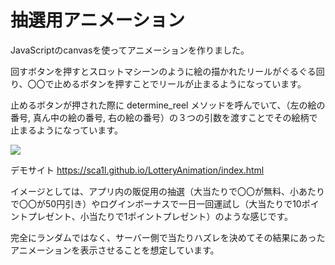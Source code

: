 # 抽選用アニメーション

JavaScriptのcanvasを使ってアニメーションを作りました。

回すボタンを押すとスロットマシーンのように絵の描かれたリールがぐるぐる回り、〇〇で止めるボタンを押すことでリールが止まるようになっています。

止めるボタンが押された際に determine_reel メソッドを呼んでいて、（左の絵の番号, 真ん中の絵の番号, 右の絵の番号）の３つの引数を渡すことでその絵柄で止まるようになっています。



![](https://sca1l.github.io/LotteryAnimation/img/ss.png)



デモサイト
https://sca1l.github.io/LotteryAnimation/index.html



イメージとしては、アプリ内の販促用の抽選（大当たりで〇〇が無料、小あたりで〇〇が50円引き）やログインボーナスで一日一回運試し（大当たりで10ポイントプレゼント、小当たりで1ポイントプレゼント）のような感じです。

完全にランダムではなく、サーバー側で当たりハズレを決めてその結果にあったアニメーションを表示させることを想定しています。



